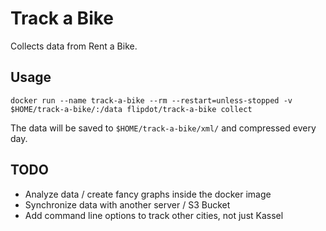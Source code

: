 # Track a Bike

Collects data from Rent a Bike.

## Usage

    docker run --name track-a-bike --rm --restart=unless-stopped -v $HOME/track-a-bike/:/data flipdot/track-a-bike collect

The data will be saved to `$HOME/track-a-bike/xml/` and compressed every day.

## TODO

* Analyze data / create fancy graphs inside the docker image
* Synchronize data with another server / S3 Bucket
* Add command line options to track other cities, not just Kassel